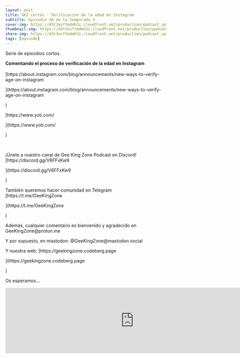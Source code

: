 ```yaml
---
layout: post
title: GKZ cortos - Verificacion de la edad en Instagram
subtitle: Episodio 20 de la temporada 3
cover-img: https://d3t3ozftmdmh3i.cloudfront.net/production/podcast_uploaded_nologo/14743809/14743809-1619370377976-ce118b9b0f9a8.jpg
thumbnail-img: https://d3t3ozftmdmh3i.cloudfront.net/production/podcast_uploaded_nologo/14743809/14743809-1619370377976-ce118b9b0f9a8.jpg
share-img: https://d3t3ozftmdmh3i.cloudfront.net/production/podcast_uploaded_nologo/14743809/14743809-1619370377976-ce118b9b0f9a8.jpg
tags: [episode]
---
```


<p>Serie de episodios cortos.</p>
<p><strong>Comentando el proceso de verificación de la edad en Instagram</strong><br />
<br />
[https://about.instagram.com/blog/announcements/new-ways-to-verify-age-on-instagram</p>](https://about.instagram.com/blog/announcements/new-ways-to-verify-age-on-instagram</p>)
<p>[https://www.yoti.com/</p>](https://www.yoti.com/</p>)
<p><br /></p>
<p>¡Únete a nuestro canal de Gee King Zone Podcast en Discord! [https://discord.gg/V6FFxKw9</p>](https://discord.gg/V6FFxKw9</p>)
<p>También queremos hacer comunidad en Telegram [https://t.me/GeeKingZone</p>](https://t.me/GeeKingZone</p>)
<p>Además, cualquier comentario es bienvenido y agradecido en GeeKingZone@proton.me</p>
<p>Y por supuesto, en mastodon: @GeeKingZone@mastodon.social</p>
<p>Y nuestra web: [https://geekingzone.codeberg.page</p>](https://geekingzone.codeberg.page</p>)
<p>Os esperamos...</p>
<iframe src='https://podcasters.spotify.com/pod/show/geekingzone/episodes/GKZ-cortos---Verificacin-de-la-edad-en-Instagram-e1qjj3j' height='204px' width='800px' frameborder='0' scrolling='no'></iframe>
